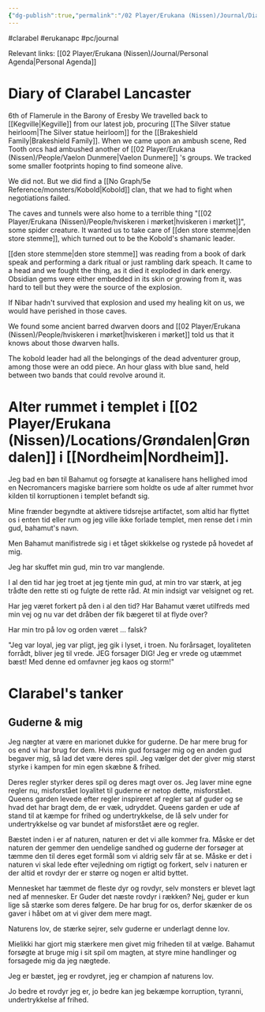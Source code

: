 ```yaml
---
{"dg-publish":true,"permalink":"/02 Player/Erukana (Nissen)/Journal/Diary/"}
---
```


#clarabel #erukanapc #pc/journal 

Relevant links: [[02 Player/Erukana (Nissen)/Journal/Personal Agenda\|Personal Agenda]]
# Diary of Clarabel Lancaster 

6th of Flamerule in the Barony of Eresby
We travelled back to [[Kegville\|Kegville]] from our latest job, procuring [[The Silver statue heirloom\|The Silver statue heirloom]] for the [[Brakeshield Family\|Brakeshield Family]]. When we came upon an ambush scene, Red Tooth orcs had ambushed another of [[02 Player/Erukana (Nissen)/People/Vaelon Dunmere\|Vaelon Dunmere]] 's groups. We tracked some smaller footprints hoping to find someone alive.

We did not. But we did find a [[No Graph/5e Reference/monsters/Kobold\|Kobold]] clan, that we had to fight when negotiations failed.

The caves and tunnels were also home to a terrible thing "[[02 Player/Erukana (Nissen)/People/hviskeren i mørket\|hviskeren i mørket]]", some spider creature. It wanted us to take care of [[den store stemme\|den store stemme]], which turned out to be the Kobold's shamanic leader. 

[[den store stemme\|den store stemme]] was reading from a book of dark speak and performing a dark ritual or just rambling dark speach. It came to a head and we fought the thing, as it died it exploded in dark energy. Obsidian gems were either embedded in its skin or growing from it, was hard to tell but they were the source of the explosion. 

If Nibar hadn't survived that explosion and used my healing kit on us, we would have perished in those caves.

We found some ancient barred dwarven doors and [[02 Player/Erukana (Nissen)/People/hviskeren i mørket\|hviskeren i mørket]] told us that it knows about those dwarven halls.

The kobold leader had all the belongings of the dead adventurer group, among those were an odd piece. An hour glass with blue sand, held between two bands that could revolve around it.


# Alter rummet i templet i [[02 Player/Erukana (Nissen)/Locations/Grøndalen\|Grøndalen]] i [[Nordheim\|Nordheim]].
Jeg bad en bøn til Bahamut og forsøgte at kanalisere hans hellighed imod en Necromancers magiske barriere som holdte os ude af alter rummet hvor kilden til korruptionen i templet befandt sig. 

Mine frænder begyndte at aktivere tidsrejse artifactet, som altid har flyttet os i enten tid eller rum og jeg ville ikke forlade templet, men rense det i min gud, bahamut's navn.

Men Bahamut manifistrede sig i et tåget skikkelse og rystede på hovedet af mig. 

Jeg har skuffet min gud, min tro var manglende. 

I al den tid har jeg troet at jeg tjente min gud, at min tro var stærk, at jeg trådte den rette sti og fulgte de rette råd. At min indsigt var velsignet og ret. 

Har jeg været forkert på den i al den tid? 
Har Bahamut været utilfreds med min vej og nu var det dråben der fik bægeret til at flyde over?

Har min tro på lov og orden været ... falsk? 

"Jeg var loyal, jeg var pligt, 
jeg gik i lyset, i troen.
Nu forårsaget, loyaliteten forrådt, bliver jeg til vrede.
JEG forsager DIG! Jeg er vrede og utæmmet bæst!
Med denne ed omfavner jeg kaos og storm!"

# Clarabel's tanker 
## Guderne & mig 
Jeg nægter at være en marionet dukke for guderne. 
De har mere brug for os end vi har brug for dem. 
Hvis min gud forsager mig og en anden gud begaver mig, så lad det være deres spil. 
Jeg vælger det der giver mig størst styrke i kampen for min egen skæbne & frihed. 

Deres regler styrker deres spil og deres magt over os.
Jeg laver mine egne regler nu, misforstået loyalitet til guderne er netop dette, misforstået. 
Queens garden levede efter regler inspireret af regler sat af guder og se hvad det har bragt dem, de er væk, udryddet. Queens garden er ude af stand til at kæmpe for frihed og undertrykkelse, de lå selv under for undertrykkelse og var bundet af misforstået ære og regler. 

Bæstet inden i er af naturen, naturen er det vi alle kommer fra. Måske er det naturen der gemmer den uendelige sandhed og guderne der forsøger at tæmme den til deres eget formål som vi aldrig selv får at se. 
Måske er det i naturen vi skal lede efter vejledning om rigtigt og forkert, selv i naturen er der altid et rovdyr der er større og nogen er altid byttet. 

Mennesket har tæmmet de fleste dyr og rovdyr, selv monsters er blevet lagt ned af mennesker. 
Er Guder det næste rovdyr i rækken? Nej, guder er kun lige så stærke som deres følgere. 
De har brug for os, derfor skænker de os gaver i håbet om at vi giver dem mere magt. 

Naturens lov, de stærke sejrer, selv guderne er underlagt denne lov. 

Mielikki har gjort mig stærkere men givet mig friheden til at vælge.
Bahamut forsøgte at bruge mig i sit spil om magten, at styre mine handlinger og forsagede mig da jeg nægtede.

Jeg er bæstet, jeg er rovdyret, jeg er champion af naturens lov. 

Jo bedre et rovdyr jeg er, jo bedre kan jeg bekæmpe korruption, tyranni, undertrykkelse af frihed. 


